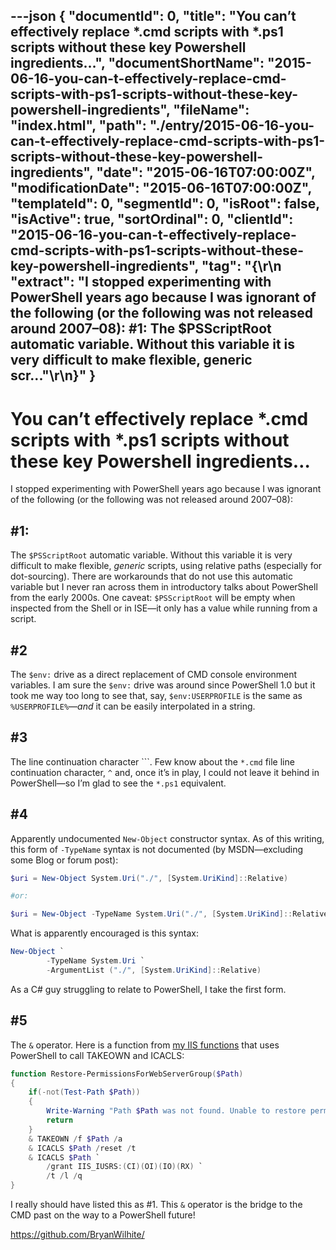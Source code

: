 ---json
{
  "documentId": 0,
  "title": "You can’t effectively replace *.cmd scripts with *.ps1 scripts without these key Powershell ingredients…",
  "documentShortName": "2015-06-16-you-can-t-effectively-replace-cmd-scripts-with-ps1-scripts-without-these-key-powershell-ingredients",
  "fileName": "index.html",
  "path": "./entry/2015-06-16-you-can-t-effectively-replace-cmd-scripts-with-ps1-scripts-without-these-key-powershell-ingredients",
  "date": "2015-06-16T07:00:00Z",
  "modificationDate": "2015-06-16T07:00:00Z",
  "templateId": 0,
  "segmentId": 0,
  "isRoot": false,
  "isActive": true,
  "sortOrdinal": 0,
  "clientId": "2015-06-16-you-can-t-effectively-replace-cmd-scripts-with-ps1-scripts-without-these-key-powershell-ingredients",
  "tag": "{\r\n  \"extract\": \"I stopped experimenting with PowerShell years ago because I was ignorant of the following (or the following was not released around 2007–08): #1: The $PSScriptRoot automatic variable. Without this variable it is very difficult to make flexible, generic scr...\"\r\n}"
}
---

# You can’t effectively replace *.cmd scripts with *.ps1 scripts without these key Powershell ingredients…

I stopped experimenting with PowerShell years ago because I was ignorant of the following (or the following was not released around 2007–08):

## #1:

The `$PSScriptRoot` automatic variable. Without this variable it is very difficult to make flexible, *generic* scripts, using relative paths (especially for dot-sourcing). There are workarounds that do not use this automatic variable but I never ran across them in introductory talks about PowerShell from the early 2000s. One caveat: `$PSScriptRoot` will be empty when inspected from the Shell or in ISE—it only has a value while running from a script.

## #2

The `$env:` drive as a direct replacement of CMD console environment variables. I am sure the `$env:` drive was around since PowerShell 1.0 but it took me way too long to see that, say, `$env:USERPROFILE` is the same as `%USERPROFILE%`—*and* it can be easily interpolated in a string.

## #3

The line continuation character ```. Few know about the `*.cmd` file line continuation character, `^` and, once it’s in play, I could not leave it behind in PowerShell—so I’m glad to see the `*.ps1` equivalent.

## #4

Apparently undocumented `New-Object` constructor syntax. As of this writing, this form of `-TypeName` syntax is not documented (by MSDN—excluding some Blog or forum post):

```powershell
$uri = New-Object System.Uri("./", [System.UriKind]::Relative)

#or:

$uri = New-Object -TypeName System.Uri("./", [System.UriKind]::Relative)
```

What is apparently encouraged is this syntax:

```powershell
New-Object `
        -TypeName System.Uri `
        -ArgumentList ("./", [System.UriKind]::Relative)
```

As a C# guy struggling to relate to PowerShell, I take the first form.

## #5

The `&` operator. Here is a function from [my IIS functions](https://gist.github.com/BryanWilhite/e54408801bc9bef3fc83) that uses PowerShell to call TAKEOWN and ICACLS:

```powershell
function Restore-PermissionsForWebServerGroup($Path)
{
    if(-not(Test-Path $Path))
    {
        Write-Warning "Path $Path was not found. Unable to restore permissions."
        return
    }
    & TAKEOWN /f $Path /a
    & ICACLS $Path /reset /t
    & ICACLS $Path `
        /grant IIS_IUSRS:(CI)(OI)(IO)(RX) `
        /t /l /q
}
```

I really should have listed this as #1. This `&` operator is the bridge to the CMD past on the way to a PowerShell future!

<https://github.com/BryanWilhite/>
